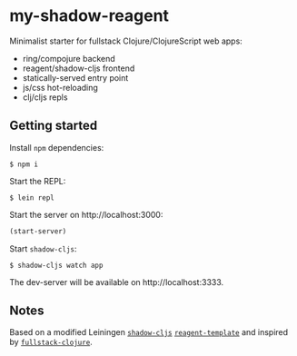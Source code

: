 # my-shadow-reagent

Minimalist starter for fullstack Clojure/ClojureScript web apps:

* ring/compojure backend
* reagent/shadow-cljs frontend
* statically-served entry point
* js/css hot-reloading
* clj/cljs repls

## Getting started

Install `npm` dependencies:

```
$ npm i
```

Start the REPL:

```
$ lein repl
```

Start the server on http://localhost:3000:

```clojure
(start-server)
```

Start `shadow-cljs`:

```
$ shadow-cljs watch app
```

The dev-server will be available on http://localhost:3333.

## Notes

Based on a modified Leiningen [`shadow-cljs`](https://github.com/thheller/shadow-cljs) 
[`reagent-template`](https://github.com/reagent-project/reagent-template) and inspired by 
[`fullstack-clojure`](https://github.com/tamizhvendan/fullstack-clojure).